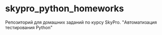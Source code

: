 # skypro_python_homeworks
Репозиторий для домашних заданий по курсу SkyPro.  "Автоматизация тестирования Python"
